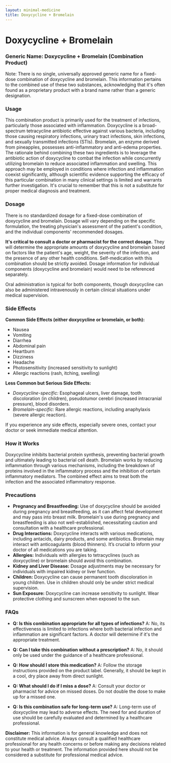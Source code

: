 ```yaml
---
layout: minimal-medicine
title: Doxycycline + Bromelain
---
```


# Doxycycline + Bromelain
### Generic Name:  Doxycycline + Bromelain (Combination Product)


Note:  There is no single, universally approved generic name for a fixed-dose combination of doxycycline and bromelain. This information pertains to the combined use of these two substances, acknowledging that it's often found as a proprietary product with a brand name rather than a generic designation.


### Usage

This combination product is primarily used for the treatment of infections, particularly those associated with inflammation.  Doxycycline is a broad-spectrum tetracycline antibiotic effective against various bacteria, including those causing respiratory infections, urinary tract infections, skin infections, and sexually transmitted infections (STIs).  Bromelain, an enzyme derived from pineapples, possesses anti-inflammatory and anti-edema properties.  The rationale behind combining these two ingredients is to leverage the antibiotic action of doxycycline to combat the infection while concurrently utilizing bromelain to reduce associated inflammation and swelling.  This approach may be employed in conditions where infection and inflammation coexist significantly, although scientific evidence supporting the efficacy of this particular combination in many clinical settings is limited and warrants further investigation.  It's crucial to remember that this is not a substitute for proper medical diagnosis and treatment.


### Dosage

There is no standardized dosage for a fixed-dose combination of doxycycline and bromelain. Dosage will vary depending on the specific formulation, the treating physician's assessment of the patient's condition, and the individual components' recommended dosages.  

**It's critical to consult a doctor or pharmacist for the correct dosage.** They will determine the appropriate amounts of doxycycline and bromelain based on factors like the patient's age, weight, the severity of the infection, and the presence of any other health conditions.  Self-medication with this combination should be strictly avoided.  Dosage information for individual components (doxycycline and bromelain) would need to be referenced separately.

Oral administration is typical for both components, though doxycycline can also be administered intravenously in certain clinical situations under medical supervision.


### Side Effects

**Common Side Effects (either doxycycline or bromelain, or both):**

* Nausea
* Vomiting
* Diarrhea
* Abdominal pain
* Heartburn
* Dizziness
* Headache
* Photosensitivity (increased sensitivity to sunlight)
* Allergic reactions (rash, itching, swelling)


**Less Common but Serious Side Effects:**

* *Doxycycline-specific:*  Esophageal ulcers, liver damage, tooth discoloration (in children), pseudotumor cerebri (increased intracranial pressure), blood disorders.
* *Bromelain-specific:*  Rare allergic reactions, including anaphylaxis (severe allergic reaction).


If you experience any side effects, especially severe ones, contact your doctor or seek immediate medical attention.



### How it Works

Doxycycline inhibits bacterial protein synthesis, preventing bacterial growth and ultimately leading to bacterial cell death.  Bromelain works by reducing inflammation through various mechanisms, including the breakdown of proteins involved in the inflammatory process and the inhibition of certain inflammatory mediators.  The combined effect aims to treat both the infection and the associated inflammatory response.


### Precautions

* **Pregnancy and Breastfeeding:**  Use of doxycycline should be avoided during pregnancy and breastfeeding, as it can affect fetal development and may pass into breast milk. Bromelain's use during pregnancy and breastfeeding is also not well-established, necessitating caution and consultation with a healthcare professional.
* **Drug Interactions:**  Doxycycline interacts with various medications, including antacids, dairy products, and some antibiotics. Bromelain may interact with anticoagulants (blood thinners). It’s crucial to inform your doctor of all medications you are taking.
* **Allergies:**  Individuals with allergies to tetracyclines (such as doxycycline) or bromelain should avoid this combination.
* **Kidney and Liver Disease:**  Dosage adjustments may be necessary for individuals with impaired kidney or liver function.
* **Children:** Doxycycline can cause permanent tooth discoloration in young children.  Use in children should only be under strict medical supervision.
* **Sun Exposure:**  Doxycycline can increase sensitivity to sunlight.  Wear protective clothing and sunscreen when exposed to the sun.


### FAQs

* **Q: Is this combination appropriate for all types of infections?** A: No, its effectiveness is limited to infections where both bacterial infection and inflammation are significant factors. A doctor will determine if it's the appropriate treatment.

* **Q: Can I take this combination without a prescription?** A: No, it should only be used under the guidance of a healthcare professional.

* **Q: How should I store this medication?** A: Follow the storage instructions provided on the product label. Generally, it should be kept in a cool, dry place away from direct sunlight.

* **Q: What should I do if I miss a dose?** A: Consult your doctor or pharmacist for advice on missed doses.  Do not double the dose to make up for a missed one.

* **Q: Is this combination safe for long-term use?** A:  Long-term use of doxycycline may lead to adverse effects. The need for and duration of use should be carefully evaluated and determined by a healthcare professional.


**Disclaimer:** This information is for general knowledge and does not constitute medical advice. Always consult a qualified healthcare professional for any health concerns or before making any decisions related to your health or treatment.  The information provided here should not be considered a substitute for professional medical advice.
